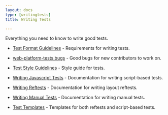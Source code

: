 ```yaml
---
layout: docs
type: [writingtests]
title: Writing Tests

---
```


Everything you need to know to write good tests.

* [Test Format Guidelines](test-format-guidelines.html) - Requirements for writing tests.

* [web-platform-tests bugs](bugs/index.html) - Good bugs for new contributors to work on.

* [Test Style Guidelines](test-style-guidelines.html) - Style guide
  for tests.

* [Writing Javascript Tests](testharness.html) - Documentation for
  writing script-based tests.

* [Writing Reftests](reftests.html) - Documentation for
  writing layout reftests.

* [Writing Manual Tests](manual-test.html) - Documentation for writing
  manual tests.

* [Test Templates](test-templates.html) - Templates for both reftests
  and script-based tests.
